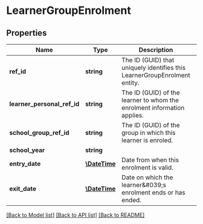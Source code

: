 # LearnerGroupEnrolment

## Properties
Name | Type | Description | Notes
------------ | ------------- | ------------- | -------------
**ref_id** | **string** | The ID (GUID) that uniquely identifies this LearnerGroupEnrolment entity. | 
**learner_personal_ref_id** | **string** | The ID (GUID) of the learner to whom the enrolment information applies. | 
**school_group_ref_id** | **string** | The ID (GUID) of the group in which this learner is enroled. | 
**school_year** | **string** |  | 
**entry_date** | [**\DateTime**](Date.md) | Date from when this enrolment is valid. | [optional] 
**exit_date** | [**\DateTime**](Date.md) | Date on which the learner&amp;#039;s enrolment ends or has ended. | [optional] 

[[Back to Model list]](../README.md#documentation-for-models) [[Back to API list]](../README.md#documentation-for-api-endpoints) [[Back to README]](../README.md)


